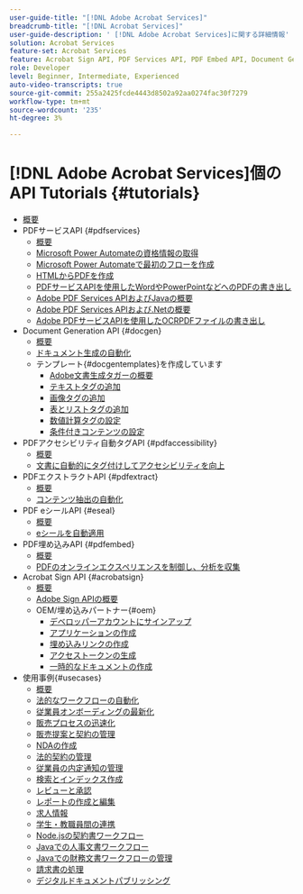 ```yaml
---
user-guide-title: "[!DNL Adobe Acrobat Services]"
breadcrumb-title: "[!DNL Acrobat Services]"
user-guide-description: ' [!DNL Adobe Acrobat Services]に関する詳細情報'
solution: Acrobat Services
feature-set: Acrobat Services
feature: Acrobat Sign API, PDF Services API, PDF Embed API, Document Generation API, PDF Accessibility Auto-Tag API, PDF Electronic Seal API, PDF Extract API
role: Developer
level: Beginner, Intermediate, Experienced
auto-video-transcripts: true
source-git-commit: 255a2425fcde4443d8502a92aa0274fac30f7279
workflow-type: tm+mt
source-wordcount: '235'
ht-degree: 3%

---
```



# [!DNL Adobe Acrobat Services]個のAPI Tutorials {#tutorials}

+ [概要](overview.md)
+ PDFサービスAPI {#pdfservices}
   + [概要](pdfservices/overview-pdfservices.md)
   + [Microsoft Power Automateの資格情報の取得](pdfservices/getting-credentials-power-automate.md)
   + [Microsoft Power Automateで最初のフローを作成](pdfservices/create-workflow-power-automate.md)
   + [HTMLからPDFを作成](pdfservices/createpdffromhtml.md)
   + [PDFサービスAPIを使用したWordやPowerPointなどへのPDFの書き出し](pdfservices/exportpdf.md)
   + [Adobe PDF Services APIおよびJavaの概要](pdfservices/gettingstartedjava.md)
   + [Adobe PDF Services APIおよび.Netの概要](pdfservices/gettingstartednet.md)
   + [Adobe PDFサービスAPIを使用したOCRPDFファイルの書き出し](pdfservices/ocr.md)
+ Document Generation API {#docgen}
   + [概要](docgen/overview-docgen.md)
   + [ドキュメント生成の自動化](docgen/automate-doc-gen.md)
   + テンプレート{#docgentemplates}を作成しています
      + [Adobe文書生成タガーの概要](docgen/taggeroverview.md)
      + [テキストタグの追加](docgen/taggeraddtexttags.md)
      + [画像タグの追加](docgen/taggeraddimagetags.md)
      + [表とリストタグの追加](docgen/taggertables.md)
      + [数値計算タグの設定](docgen/taggercalculations.md)
      + [条件付きコンテンツの設定](docgen/taggerconditional.md)
+ PDFアクセシビリティ自動タグAPI {#pdfaccessibility}
   + [概要](pdfaccessibility/overview-accessibility.md)
   + [文書に自動的にタグ付けしてアクセシビリティを向上](pdfaccessibility/automatically-add-tags.md)
+ PDFエクストラクトAPI {#pdfextract}
   + [概要](pdfextract/overview-extract.md)
   + [コンテンツ抽出の自動化](pdfextract/automate-content-extraction.md)
+ PDF eシールAPI {#eseal}
   + [概要](pdfelectronicseal/overview-electronic-seal.md)
   + [eシールを自動適用](pdfelectronicseal/automatically-apply-electronic-seal.md)
+ PDF埋め込みAPI {#pdfembed}
   + [概要](pdfembed/overview-embed.md)
   + [PDFのオンラインエクスペリエンスを制御し、分析を収集](pdfembed/controlpdfexperience.md)
+ Acrobat Sign API {#acrobatsign}
   + [概要](acrobatsign/overview-sign.md)
   + [Adobe Sign APIの概要](acrobatsign/signapi.md)
   + OEM/埋め込みパートナー{#oem}
      + [デベロッパーアカウントにサインアップ](acrobatsign/sign-up-developer-account.md)
      + [アプリケーションの作成](acrobatsign/creating-your-application.md)
      + [埋め込みリンクの作成](acrobatsign/creating-an-embed-link.md)
      + [アクセストークンの生成](acrobatsign/generating-an-access-token.md)
      + [一時的なドキュメントの作成](acrobatsign/creating-a-transient-document.md)
+ 使用事例{#usecases}
   + [概要](usecases/overview-usecases.md)
   + [法的なワークフローの自動化](usecases/automatelegalworkflows.md)
   + [従業員オンボーディングの最新化](usecases/employeeonboarding.md)
   + [販売プロセスの迅速化](usecases/acceleratesales.md)
   + [販売提案と契約の管理](usecases/sales.md)
   + [NDAの作成](usecases/nda.md)
   + [法的契約の管理](usecases/legal.md)
   + [従業員の内定通知の管理](usecases/offer.md)
   + [検索とインデックス作成](usecases/searching.md)
   + [レビューと承認](usecases/reviews.md)
   + [レポートの作成と編集](usecases/reportcreation.md)
   + [求人情報](usecases/jobposting.md)
   + [学生・教職員間の連携](usecases/educationcollab.md)
   + [Node.jsの契約書ワークフロー](usecases/AgreementWorkflowsNodejs.md)
   + [Javaでの人事文書ワークフロー](usecases/HRAgreementWorkflowsJava.md)
   + [Javaでの財務文書ワークフローの管理](usecases/FinanceWorkflowsJava.md)
   + [請求書の処理](usecases/invoices.md)
   + [デジタルドキュメントパブリッシング](usecases/ddppdfembedapi.md)

